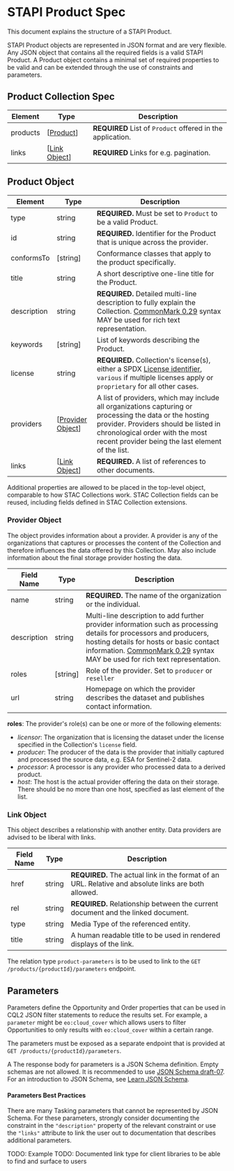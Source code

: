 
# STAPI Product Spec
This document explains the structure of a STAPI Product.

STAPI Product objects are represented in JSON format and are very flexible. Any JSON object that contains all the required fields is a valid STAPI Product. A Product object contains a minimal set of required properties to be valid and can be extended through the use of constraints and parameters.

## Product Collection Spec

| Element       | Type    | Description |
| ---- | --- | --- |
| products | [[Product](#product-spec)] | **REQUIRED** List of `Product` offered in the application. |
| links | [[Link Object](#link-object)] | **REQUIRED** Links for e.g. pagination. |


## Product Object 
| Element         | Type                                             | Description                                                  |
| --------------- | ------------------------------------------------ | ------------------------------------------------------------ |
| type            | string                                           | **REQUIRED.** Must be set to `Product` to be a valid Product. |
| id              | string                                           | **REQUIRED.** Identifier for the Product that is unique across the provider. |
| conformsTo      | \[string\]                                       | Conformance classes that apply to the product specifically. |
| title           | string                                           | A short descriptive one-line title for the Product.       |
| description     | string                                           | **REQUIRED.** Detailed multi-line description to fully explain the Collection. [CommonMark 0.29](http://commonmark.org/) syntax MAY be used for rich text representation. |
| keywords        | \[string]                                        | List of keywords describing the Product.                  |
| license         | string                                           | **REQUIRED.** Collection's license(s), either a SPDX [License identifier](https://spdx.org/licenses/), `various` if multiple licenses apply or `proprietary` for all other cases. |
| providers       | \[[Provider Object](#provider-object)]           | A list of providers, which may include all organizations capturing or processing the data or the hosting provider. Providers should be listed in chronological order with the most recent provider being the last element of the list. |                |
| links           | \[[Link Object](#link-object)]                   | **REQUIRED.** A list of references to other documents.       |

Additional properties are allowed to be placed in the top-level object, comparable to how STAC Collections work. 
STAC Collection fields can be reused, including fields defined in STAC Collection extensions.

### Provider Object

The object provides information about a provider.
A provider is any of the organizations that captures or processes the content of the Collection
and therefore influences the data offered by this Collection.
May also include information about the final storage provider hosting the data.

| Field Name  | Type      | Description                                                  |
| ----------- | --------- | ------------------------------------------------------------ |
| name        | string    | **REQUIRED.** The name of the organization or the individual. |
| description | string    | Multi-line description to add further provider information such as processing details for processors and producers, hosting details for hosts or basic contact information. [CommonMark 0.29](http://commonmark.org/) syntax MAY be used for rich text representation. |
| roles       | \[string] | Role of the provider. Set to `producer` or `reseller`|
| url         | string    | Homepage on which the provider describes the dataset and publishes contact information. |

**roles**: The provider's role(s) can be one or more of the following elements:

- *licensor*: The organization that is licensing the dataset under the license specified in the Collection's `license` field.
- *producer*: The producer of the data is the provider that initially captured and processed the source data, e.g. ESA for Sentinel-2 data.
- *processor*: A processor is any provider who processed data to a derived product.
- *host*: The host is the actual provider offering the data on their storage.
  There should be no more than one host, specified as last element of the list.


### Link Object

This object describes a relationship with another entity. Data providers are advised to be liberal with links.

| Field Name | Type   | Description                                                  |
| ---------- | ------ | ------------------------------------------------------------ |
| href       | string | **REQUIRED.** The actual link in the format of an URL. Relative and absolute links are both allowed. |
| rel        | string | **REQUIRED.** Relationship between the current document and the linked document.  |
| type       | string | Media Type of the referenced entity. |
| title      | string | A human readable title to be used in rendered displays of the link. |

The relation type `product-parameters` is to be used to link to the `GET /products/{productId}/parameters` endpoint.

## Parameters

Parameters define the Opportunity and Order properties that can be used in CQL2 JSON filter statements  to reduce the results set.
For example, a `parameter` might be `eo:cloud_cover` which allows users to filter Opportunities to only results with `eo:cloud_cover` within a certain range. 

The parameters must be exposed as a separate endpoint that is provided at 
`GET /products/{productId}/parameters`.

A The response body for parameters is a JSON Schema definition.
Empty schemas are not allowed.
It is recommended to use [JSON Schema draft-07](https://json-schema.org/specification-links.html#draft-7).
For an introduction to JSON Schema, see
[Learn JSON Schema](https://json-schema.org/learn/getting-started-step-by-step).

#### Parameters Best Practices

There are many Tasking parameters that cannot be represented by JSON Schema. For these parameters, strongly consider documenting the constraint in the `"description"` property of the relevant constraint or use the `"links"` attribute to link the user out to documentation that describes additional parameters.

TODO: Example
TODO: Documented link type for client libraries to be able to find and surface to users

